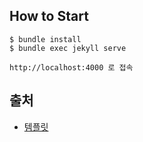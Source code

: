 ## How to Start

    $ bundle install
    $ bundle exec jekyll serve
    
    http://localhost:4000 로 접속

## 출처
- [템플릿](https://github.com/sproogen/modern-resume-theme)